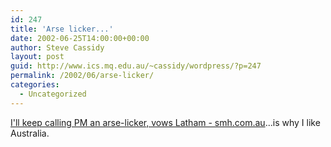 ```yaml
---
id: 247
title: 'Arse licker...'
date: 2002-06-25T14:00:00+00:00
author: Steve Cassidy
layout: post
guid: http://www.ics.mq.edu.au/~cassidy/wordpress/?p=247
permalink: /2002/06/arse-licker/
categories:
  - Uncategorized
---
```

[I'll keep calling PM an arse-licker, vows Latham - smh.com.au](http://www.smh.com.au/articles/2002/06/26/1023864599527.html)...is why I like Australia.
